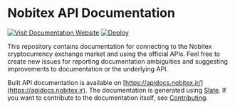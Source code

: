 # Nobitex API Documentation
[![Visit Documentation Website](https://img.shields.io/badge/visit-Documentation_Website-blueviolet)](https://apidocs.nobitex.ir)
[![Deploy](https://github.com/nobitex/docs-api/actions/workflows/deploy.yml/badge.svg)](https://github.com/nobitex/docs-api/actions/workflows/deploy.yml)

This repository contains documentation for connecting to the Nobitex cryptocurrency exchange market and using the
official APIs. Feel free to create new issues for reporting documentation ambiguities and suggesting
improvements to documentation or the underlying API.

Built API documentation is available on [https://apidocs.nobitex.ir/](https://apidocs.nobitex.ir).
The documentation is generated using [Slate](https://github.com/lord/slate).
If you want to contribute to the documentation itself, see [Contributing](https://github.com/nobitex/docs-api/blob/master/CONTRIBUTING.md).
